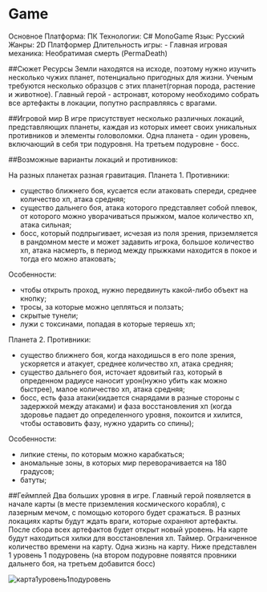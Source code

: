 # Game
Основное
Платформа: ПК
Технологии: C# MonoGame
Язык: Русский
Жанры: 2D Платформер
Длительность игры: -
Главная игровая механика: Необратимая смерть (PermaDeath)

##Сюжет
Ресурсы Земли находятся на исходе, поэтому нужно изучить несколько чужих планет, потенциально пригодных для жизни. Ученым требуются несколько образцов с этих планет(горная порода, растение и животное). Главный герой - астронавт, которому необходимо собрать все артефакты в локации, попутно расправляясь с врагами. 

##Игровой мир
В игре присутствует несколько различных локаций, представляющих планеты, каждая из которых имеет своих уникальных противников и элементы головоломки.
Одна планета - один уровень, включающий в себя три подуровня. На третьем подуровне - босс.

##Возможные варианты локаций и противников:

На разных планетах разная гравитация. 
Планета 1. 
Противники: 
* существо ближнего боя, кусается если атаковать спереди, среднее количество хп, атака средняя;
* существо дальнего боя, атака которого представляет собой плевок, от которого можно уворачиваться прыжком, малое количество хп, атака сильная;
* босс, который подпрыгивает, исчезая из поля зрения, приземляется в рандомном месте и может задавить игрока, большое количество хп, атака насмерть, в период между прыжками находится в покое и тогда его можно атаковать;

Особенности:
* чтобы открыть проход, нужно передвинуть какой-либо объект на кнопку;
* тросы, за которые можно цепляться и ползать;
* скрытые тунели;
* лужи с токсинами, попадая в которые теряешь хп;

Планета 2. 
Противники:
* существо ближнего боя, когда находишься в его поле зрения, ускоряется и атакует, среднее количество хп, атака средняя;
* существо дальнего боя, источает ядовитый газ, который в опреденном радиусе наносит урон(нужно убить как можно быстрее), малое количество хп, атака средняя;
* босс, есть фаза атаки(кидается снарядами в разные стороны с задержкой между атаками) и фаза восстановления хп (когда здоровье падает до определенного уровня, покоится и хилится, чтобы оставовить фазу, нужно ударить со спины);

Особенности:
* липкие стены, по которым можно карабкаться;
* аномальные зоны, в которых мир переворачивается на 180 градусов;
* батуты;

##Геймплей
Два больших уровня в игре. 
Главный герой появляется в начале карты (в месте приземления космического корабля), с лазерным мечом, с помощью которого будет сражаться.
В разных локациях карты будут ждать враги, которые охраняют артефакты.
После сбора всех артефактов будет открыт новый уровень.
На карте будут находиться хилки для восстановления хп. 
Таймер. Ограниченное количество времени на карту.
Одна жизнь на карту.
Ниже представлен 1 уровень 1 подуровень (на втором подуровне появятся провники дальнего боя, на третьем добавится босс)

![карта1уровень1подуровень](https://user-images.githubusercontent.com/131370089/233568308-e67f7c0c-e68a-4e14-a0c2-35d4f26cfd36.jpg)
